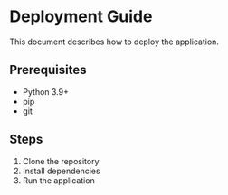 # Deployment Guide

This document describes how to deploy the application.

## Prerequisites

- Python 3.9+
- pip
- git

## Steps

1. Clone the repository
2. Install dependencies
3. Run the application
